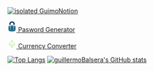 
[<img src="https://guillermobalsera.github.io/GuimoNotion/assets/guimonotion.svg" alt="isolated" width="20"/> GuimoNotion](https://guillermobalsera.github.io/GuimoNotion/)

[<img src="https://github.com/guillermoBalsera/password-generator/blob/main/public/password-generator-favicon.png" alt="isolated" width="20"/> Pasword Generator](https://guillermobalsera.github.io/password-generator/)

[<img src="https://github.com/guillermoBalsera/CurrencyConverter/blob/main/public/favicon.svg" alt="isolated" width="20"/> Currency Converter](https://guillermobalsera.github.io/password-generator/)

[![Top Langs](https://github-readme-stats.vercel.app/api/top-langs/?username=guillermoBalsera)](https://github.com/guillermoBalsera/github-readme-stats)
[![guillermoBalsera's GitHub stats](https://github-readme-stats.vercel.app/api?username=guillermoBalsera)](https://github.com/guillermoBalsera/github-readme-stats)
